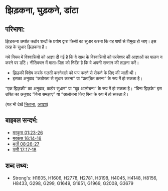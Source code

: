 # झिड़कना, घुड़कने, डांटा #

## परिभाषा: ##

झिड़कना अर्थात कठोर शब्दों के प्रयोग द्वारा किसी का सुधार करना कि वह पापों से विमुख हो जाए। इस तरह के सुधार झिड़कना है।

नये नियम में विश्वासियों को आज्ञा दी गई है कि वे साथ के विश्वासियों को परमेश्वर की आज्ञाओं का पालन न करने पर डाँटे।
नीतिवचन में माता-पिता को निर्देश है कि वे अपनी सन्तान की ताड़ना करें।

* झिड़की विशेष करके गलती करनेवाले को पाप करने से रोकने के लिए की जाती थी।
* इसका अनुवाद “कठोरता से सुधार करना” या “प्रताड़ित करना” के रूप में हो सकता है।

“एक झिड़की” का अनुवाद, कठोर सुधार” या “दृढ़ आलोचना” के रूप में हो सकता है।
“बिना झिड़के” इस उक्ति का अनुवाद “बिना समझाए” या “आलोचना किए बिना के रूप में हो सकता है।

(यह भी देखें [चिताना](../other/admonish.md), [अवज्ञा](../other/disobey.md))

## बाइबल सन्दर्भ: ##

* [मरकुस 01:23-26](rc://hi/tn/help/mrk/01/23)
* [मरकुस 16:14-16](rc://hi/tn/help/mrk/16/14)
* [मत्ती 08:26-27](rc://hi/tn/help/mat/08/26)
* [मत्ती 17:17-18](rc://hi/tn/help/mat/17/17)

## शब्द तथ्य: ##

* Strong's: H1605, H1606, H2778, H2781, H3198, H4045, H4148, H8156, H8433, G298, G299, G1649, G1651, G1969, G2008, G3679
